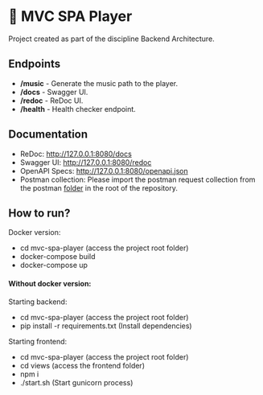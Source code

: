 # :musical_note: MVC SPA Player

Project created as part of the discipline Backend Architecture.

## Endpoints

- **/music** - Generate the music path to the player.
- **/docs** - Swagger UI.
- **/redoc** - ReDoc UI.
- **/health** - Health checker endpoint.

## Documentation

- ReDoc: http://127.0.0.1:8080/docs
- Swagger UI: http://127.0.0.1:8080/redoc
- OpenAPI Specs: http://127.0.0.1:8080/openapi.json
- Postman collection: Please import the postman request collection from the postman [folder](/postman) in the root of
  the repository.

## How to run?

Docker version:
- cd mvc-spa-player (access the project root folder)
- docker-compose build
- docker-compose up

#### Without docker version:
Starting backend:
- cd mvc-spa-player (access the project root folder)
- pip install -r requirements.txt (Install dependencies)

Starting frontend:
- cd mvc-spa-player (access the project root folder)
- cd views (access the frontend folder)
- npm i
- ./start.sh (Start gunicorn process)